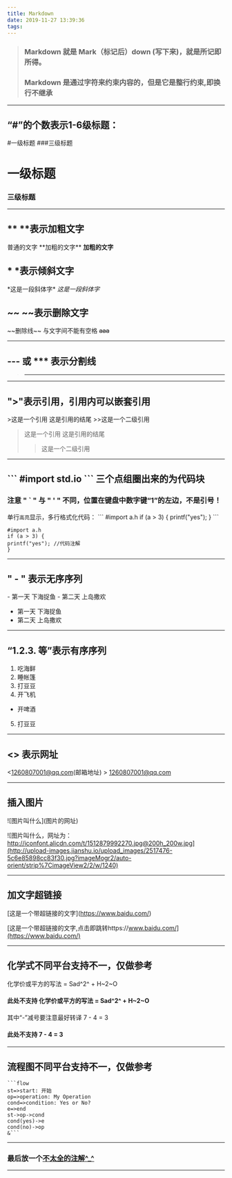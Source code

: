 ```yaml
---
title: Markdown
date: 2019-11-27 13:39:36
tags:
---
```


>### Markdown 就是 Mark（标记后）down (写下来)，就是所记即所得。
>### Markdown 是通过字符来约束内容的，但是它是整行约束,即换行不继承

<!--more-->

---
## “#”的个数表示1-6级标题：
\#一级标题
\###三级标题

# 一级标题
### 三级标题

---

## **      **表示加粗文字
普通的文字
\*\*加粗的文字\*\*
**加粗的文字**

## *        *表示倾斜文字
\*这是一段斜体字\*
*这是一段斜体字*


## \~~   \~~表示删除文字
\~\~删除线\~\~  与文字间不能有空格
~~aaa~~

---

## --- 或 *** 表示分割线

>---

---
## ">"表示引用，引用内可以嵌套引用

\>这是一个引用
这是引用的结尾
\>>这是一个二级引用

>这是一个引用
这是引用的结尾
>>这是一个二级引用


---
## \```   #import std.io   \```  三个点组圈出来的为代码块
### 注意 " ` " 与 " ' " 不同，位置在键盘中数字键“1”的左边，不是引号！

单行```高亮```显示，多行格式化代码：
\```
\#import a.h
if (a > 3) {
printf("yes");
}
\```
```
#import a.h
if (a > 3) {
printf("yes"); //代码注解
}
```

-------
## " - " 表示无序序列

\- 第一天
下海捉鱼
\- 第二天
上岛撒欢
- 第一天
下海捉鱼
- 第二天
上岛撒欢

---
## “1.2.3. 等”表示有序序列

1. 吃海鲜
2. 睡帐篷
3. 打豆豆
4. 开飞机
-  开啤酒
5. 打豆豆

---
## <> 表示网址
<1260807001@qq.com(邮箱地址)  >
 <1260807001@qq.com>


---

## 插入图片

\!\[图片叫什么\]\(图片的网址)

![图片叫什么，网址为：http://iconfont.alicdn.com/t/1512879992270.jpg@200h_200w.jpg](http://upload-images.jianshu.io/upload_images/2517476-5c6e85898cc83f30.jpg?imageMogr2/auto-orient/strip%7CimageView2/2/w/1240)

---

## 加文字超链接

\[这是一个带超链接的文字\]\(https://www.baidu.com/)

[这是一个带超链接的文字,点击即跳转https://www.baidu.com/](https://www.baidu.com/)

---

## 化学式不同平台支持不一，仅做参考

化学价或平方的写法 = Sad\^2\^ + H\~2\~O
#### 此处不支持 化学价或平方的写法 = Sad^2^ + H~2~O
其中“-”减号要注意最好转译 7 \- 4 = 3    
 #### 此处不支持 7 - 4 = 3

---

## 流程图不同平台支持不一，仅做参考

```
```flow 
st=>start: 开始 
op=>operation: My Operation 
cond=>condition: Yes or No? 
e=>end 
st->op->cond 
cond(yes)->e 
cond(no)->op 
&```

```


----
### 最后放一个[不太全的注解^_^](https://upload-images.jianshu.io/upload_images/7505161-d574f0af224b7df7.png?imageMogr2/auto-orient/strip%7CimageView2/2/w/551)
----


